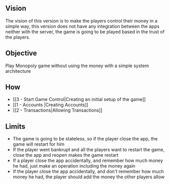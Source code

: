 ## Vision
The vision of this version is to make the players control their money in a simple way, this version does not have any integration between the apps neither with the server, the game is going to be played based in the trust of the players.

## Objective
Play Monopoly game without using the money with a simple system architecture

## How
- [[3 - Start Game Control|Creating an initial setup of the game]]
- [[1 - Accounts |Creating Accounts]]
- [[2 - Transactions|Allowing Transactions]]

## Limits

- The game is going to be stateless, so if the player close the app, the game will restart for him
- If the player went bankrupt and all the players want to restart the game, close the app and reopen makes the game restart 
- If a player close the app accidentally, and remember how much money he had, just make an operation including the money again
- If the player close the app accidentally, and don't remember how much money he had, the player should add the money the other players allow
